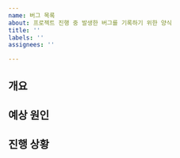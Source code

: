 ```yaml
---
name: 버그 목록
about: 프로젝트 진행 중 발생한 버그를 기록하기 위한 양식
title: ''
labels: ''
assignees: ''

---
```


## 개요

## 예상 원인

## 진행 상황
